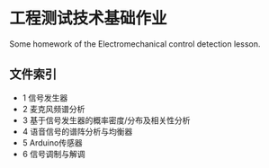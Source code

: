 # 工程测试技术基础作业
Some homework of the Electromechanical control detection lesson.


## 文件索引

- 1 信号发生器
- 2 麦克风频谱分析
- 3 基于信号发生器的概率密度/分布及相关性分析
- 4 语音信号的谱阵分析与均衡器
- 5 Arduino传感器
- 6 信号调制与解调
